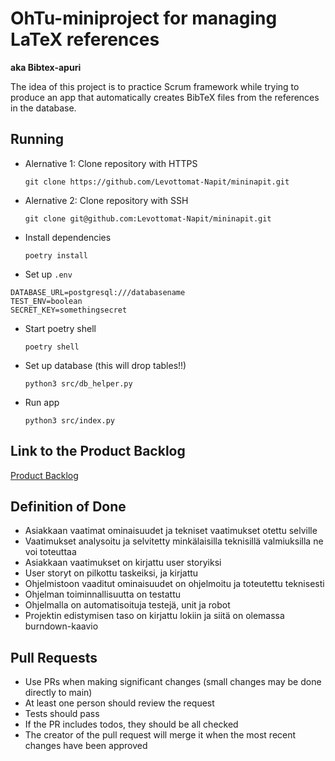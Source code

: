 # OhTu-miniproject for managing LaTeX references

**aka Bibtex-apuri**

The idea of this project is to practice Scrum framework while trying to produce an app that automatically creates BibTeX files from the references in the database.

## Running

* Alernative 1: Clone repository with HTTPS

  ```git clone https://github.com/Levottomat-Napit/mininapit.git```

* Alernative 2: Clone repository with SSH

  ```git clone git@github.com:Levottomat-Napit/mininapit.git```

* Install dependencies

  ```poetry install```

* Set up `.env`

```env
DATABASE_URL=postgresql:///databasename
TEST_ENV=boolean
SECRET_KEY=somethingsecret
```

* Start poetry shell

  ```poetry shell```

* Set up database (this will drop tables!!)

  `python3 src/db_helper.py`

* Run app

  ```python3 src/index.py```

## Link to the Product Backlog

[Product Backlog](https://helsinkifi-my.sharepoint.com/:x:/g/personal/memikael_ad_helsinki_fi/EbC2vh1Jn6hJgjfvQTdviaEBbscj52A8DW6_oJqrS8zWdw?e=IHdviw)

## Definition of Done

* Asiakkaan vaatimat ominaisuudet ja tekniset vaatimukset otettu selville
* Vaatimukset analysoitu ja selvitetty minkälaisilla teknisillä valmiuksilla ne voi toteuttaa
* Asiakkaan vaatimukset on kirjattu user storyiksi
* User storyt on pilkottu taskeiksi, ja kirjattu
* Ohjelmistoon vaaditut ominaisuudet on ohjelmoitu ja toteutettu teknisesti
* Ohjelman toiminnallisuutta on testattu
* Ohjelmalla on automatisoituja testejä, unit ja robot
* Projektin edistymisen taso on kirjattu lokiin ja siitä on olemassa burndown-kaavio

## Pull Requests

* Use PRs when making significant changes (small changes may be done directly to main)
* At least one person should review the request
* Tests should pass
* If the PR includes todos, they should be all checked
* The creator of the pull request will merge it when the most recent changes have been approved

